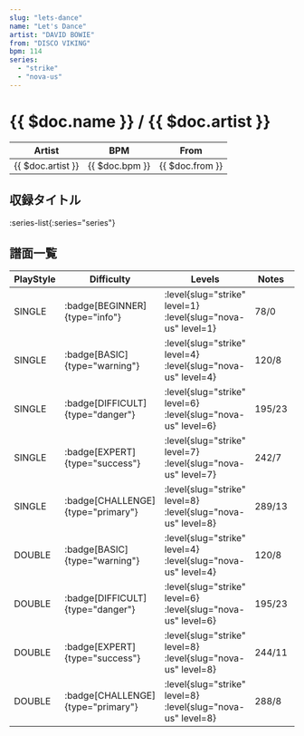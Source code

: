 ```yaml
---
slug: "lets-dance"
name: "Let's Dance"
artist: "DAVID BOWIE"
from: "DISCO VIKING"
bpm: 114
series:
  - "strike"
  - "nova-us"
---
```


# {{ $doc.name }} / {{ $doc.artist }}

|Artist|BPM|From|
|------|---|----|
|{{ $doc.artist }}|{{ $doc.bpm }}|{{ $doc.from }}|

## 収録タイトル

:series-list{:series="series"}

## 譜面一覧

|PlayStyle|Difficulty|Levels|Notes|Movie|
|---------|----------|------|-----|-----|
|SINGLE| :badge[BEGINNER]{type="info"}|<div class="field is-grouped is-grouped-multiline"> :level{slug="strike" level=1} :level{slug="nova-us" level=1}</div>|78/0||
|SINGLE| :badge[BASIC]{type="warning"}|<div class="field is-grouped is-grouped-multiline"> :level{slug="strike" level=4} :level{slug="nova-us" level=4}</div>|120/8||
|SINGLE| :badge[DIFFICULT]{type="danger"}|<div class="field is-grouped is-grouped-multiline"> :level{slug="strike" level=6} :level{slug="nova-us" level=6}</div>|195/23||
|SINGLE| :badge[EXPERT]{type="success"}|<div class="field is-grouped is-grouped-multiline"> :level{slug="strike" level=7} :level{slug="nova-us" level=7}</div>|242/7||
|SINGLE| :badge[CHALLENGE]{type="primary"}|<div class="field is-grouped is-grouped-multiline"> :level{slug="strike" level=8} :level{slug="nova-us" level=8}</div>|289/13||
|DOUBLE| :badge[BASIC]{type="warning"}|<div class="field is-grouped is-grouped-multiline"> :level{slug="strike" level=4} :level{slug="nova-us" level=4}</div>|120/8||
|DOUBLE| :badge[DIFFICULT]{type="danger"}|<div class="field is-grouped is-grouped-multiline"> :level{slug="strike" level=6} :level{slug="nova-us" level=6}</div>|195/23||
|DOUBLE| :badge[EXPERT]{type="success"}|<div class="field is-grouped is-grouped-multiline"> :level{slug="strike" level=8} :level{slug="nova-us" level=8}</div>|244/11||
|DOUBLE| :badge[CHALLENGE]{type="primary"}|<div class="field is-grouped is-grouped-multiline"> :level{slug="strike" level=8} :level{slug="nova-us" level=8}</div>|288/8||
